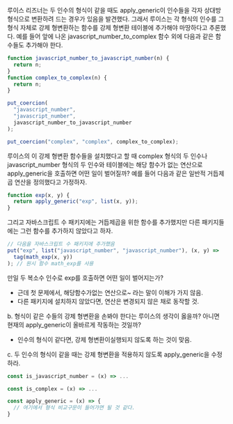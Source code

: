 루이스 리즈너는 두 인수의 형식이 같을 때도 apply_generic이 인수들을 각자 상대방 형식으로 변환하려 드는 경우가 있음을 발견했다.
그래서 루이스는 각 형식의 인수를 그 형식 자체로 강제 형변환하는 함수를 강제 형변환 테이블에 추가해야 마땅하다고 추론했다.
예를 들어 앞에 나온 javascript_number_to_complex 함수 외에 다음과 같은 함수들도 추가해야 한다.

```javascript
function javascript_number_to_javascript_number(n) {
  return n;
}
function complex_to_complex(n) {
  return n;
}

put_coercion(
  "javascript_number",
  "javascript_number",
  javascript_number_to_javascript_number
);

put_coercion("complex", "complex", complex_to_complex);
```

루이스의 이 강제 형변환 함수들을 설치했다고 할 때
complex 형식의 두 인수나 javascript_number 형식의 두 인수와 테이블에는 해당 함수가 없는 연산으로
apply_generic을 호출하면 어떤 일이 벌어질까? 예를 들어 다음과 같은 일반적 거듭제곱 연산을 정의했다고 가정하자.

```javascript
function exp(x, y) {
  return apply_generic("exp", list(x, y));
}
```

그리고 자바스크립트 수 패키지에는 거듭제곱을 위한 함수를 추가했지만 다른 패키지들에는 그런 함수를 추가하지 않았다고 하자.

```javascript
// 다음을 자바스크립트 수 패키지에 추가했음
put("exp", list("javascript_number", "javascript_number"), (x, y) =>
  tag(math_exp(x, y))
); // 원시 함수 math_exp를 사용
```

만일 두 복소수 인수로 exp를 호출하면 어떤 일이 벌어지는가?

- 근데 첫 문제에서, 해당함수가없는 연산으로~ 라는 말이 이해가 가지 않음.
- 다른 패키지에 설치하지 않았다면, 연산은 변경되지 않은 채로 동작할 것.

b. 형식이 같은 수들의 강제 형변환을 손봐야 한다는 루이스의 생각이 옳을까? 아니면 현재의 apply_generic이 올바르게 작동하는 것일까?

- 인수의 형식이 같다면, 강제 형변환이실행되지 않도록 하는 것이 맞음.

c. 두 인수의 형식이 같을 때는 강제 형변환을 적용하지 않도록 apply_generic을 수정하라.

```javascript
const is_javascript_number = (x) => ...

const is_complex = (x) => ...

const apply_generic = (x) => {
  // 여기에서 형식 비교구문이 들어가면 될 것 같다.
}

```
